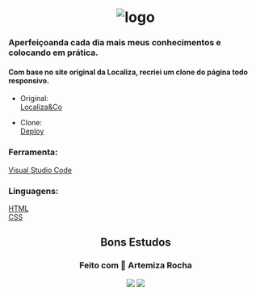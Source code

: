 <h1 align="center">
<img src="https://user-images.githubusercontent.com/88461178/220664776-a2c85e93-7ed6-49cc-a948-4bbb6e816314.png" alt="logo"
</h1>

### Aperfeiçoanda cada dia mais meus conhecimentos e colocando em prática.

#### Com base no site original da Localiza, recriei um clone do página todo responsivo.


- Original:      
[Localiza&Co](https://www.localiza.com/brasil)

- Clone:    
[Deploy](https://localizaco-mizarocha-s-team.vercel.app/) 

### Ferramenta:   
[Visual Studio Code](https://code.visualstudio.com/)

### Linguagens:   
[HTML](https://developer.mozilla.org/pt-BR/docs/Web/HTML)     
[CSS](https://developer.mozilla.org/pt-BR/docs/Web/CSS)

<h2 align="center">Bons Estudos</h2> 
<h3 align="center">Feito com 💚 Artemiza Rocha</h3>

<div align="center">
  <a href="https://www.linkedin.com/in/artemiza-rocha/a" target="_blank"><img src="https://img.shields.io/badge/-LinkedIn-%230077B5?style=for-the-badge&logo=linkedin&logoColor=white" target="_blank"></a> 
  <a href="https://github.com/Mizarocha" target="_blank"><img src="https://img.shields.io/badge/-GITHUB-%23E4405F?style=for-the-badge&logo=github&logoColor=white" target="_blank"></a>
  </div>

